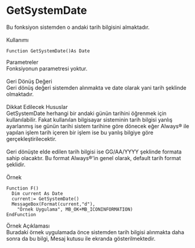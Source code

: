 # GetSystemDate

Bu fonksiyon sistemden o andaki tarih bilgisini almaktadır.\
\
Kullanımı

```
Function GetSystemDate()As Date
```

Parametreler\
Fonksiyonun parametresi yoktur.\
\
Geri Dönüş Değeri\
Geri dönüş değeri sistemden alınmakta ve date olarak yani tarih şeklinde olmaktadır.\
\
Dikkat Edilecek Hususlar\
GetSystemDate herhangi bir andaki günün tarihini öğrenmek için kullanılabilir. Fakat kullanılan bilgisayar sisteminin tarih bilgisi yanlış ayarlanmış ise günün tarihi sistem tarihine göre dönecek eğer Always® ile yapılan işlem tarih içeren bir işlem ise bu yanlış bilgiye göre gerçekleştirilecektir.\
\
Geri dönüşte elde edilen tarih bilgisi ise GG/AA/YYYY şeklinde formata sahip olacaktır. Bu format Always®'in genel olarak, default tarih format şeklidir.\
\
Örnek

```
Function F()
  Dim current As Date
  current:= GetSystemDate()
  MessageBox(Format(current,"d"), 
	"Örnek Uygulama", MB_OK+MB_ICONINFORMATION)
EndFunction
```

Örnek Açıklaması\
Buradaki örnek uygulamada önce sistemden tarih bilgisi alınmakta daha sonra da bu bilgi, Mesaj kutusu ile ekranda gösterilmektedir.
